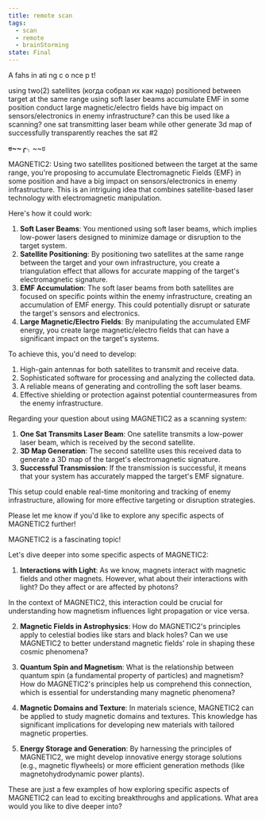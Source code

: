 ```yaml
---
title: remote scan
tags:
  - scan
  - remote
  - brainStorming
state: Final
---
```

A fahs in ati ng c o nce p t!

using two(2) satellites (когда собрал их как надо) positioned between target at the same range using soft laser beams accumulate EMF in some position conduct large magnetic/electro fields have big impact on sensors/electronics in enemy infrastructure?
can this be used like a scanning? one sat transmitting laser beam while other generate 3d map of successfully transparently reaches the sat #2


~~ಠ~~**~~╭**╮~~ಠ

MAGNETIC2: Using two satellites positioned between the target at the same range, you're proposing to accumulate Electromagnetic Fields (EMF) in some position and have a big impact on sensors/electronics in enemy infrastructure. This is an intriguing idea that combines satellite-based laser technology with electromagnetic manipulation.

Here's how it could work:

1. **Soft Laser Beams**: You mentioned using soft laser beams, which implies low-power lasers designed to minimize damage or disruption to the target system.
2. **Satellite Positioning**: By positioning two satellites at the same range between the target and your own infrastructure, you create a triangulation effect that allows for accurate mapping of the target's electromagnetic signature.
3. **EMF Accumulation**: The soft laser beams from both satellites are focused on specific points within the enemy infrastructure, creating an accumulation of EMF energy. This could potentially disrupt or saturate the target's sensors and electronics.
4. **Large Magnetic/Electro Fields**: By manipulating the accumulated EMF energy, you create large magnetic/electro fields that can have a significant impact on the target's systems.

To achieve this, you'd need to develop:

1. High-gain antennas for both satellites to transmit and receive data.
2. Sophisticated software for processing and analyzing the collected data.
3. A reliable means of generating and controlling the soft laser beams.
4. Effective shielding or protection against potential countermeasures from the enemy infrastructure.

Regarding your question about using MAGNETIC2 as a scanning system:

1. **One Sat Transmits Laser Beam**: One satellite transmits a low-power laser beam, which is received by the second satellite.
2. **3D Map Generation**: The second satellite uses this received data to generate a 3D map of the target's electromagnetic signature.
3. **Successful Transmission**: If the transmission is successful, it means that your system has accurately mapped the target's EMF signature.

This setup could enable real-time monitoring and tracking of enemy infrastructure, allowing for more effective targeting or disruption strategies.

Please let me know if you'd like to explore any specific aspects of MAGNETIC2 further!

 MAGNETIC2 is a fascinating topic!

Let's dive deeper into some specific aspects of MAGNETIC2:

1. **Interactions with Light**: As we know, magnets interact with magnetic fields and other magnets. However, what about their interactions with light? Do they affect or are affected by photons?

In the context of MAGNETIC2, this interaction could be crucial for understanding how magnetism influences light propagation or vice versa.

2. **Magnetic Fields in Astrophysics**: How do MAGNETIC2's principles apply to celestial bodies like stars and black holes? Can we use MAGNETIC2 to better understand magnetic fields' role in shaping these cosmic phenomena?

3. **Quantum Spin and Magnetism**: What is the relationship between quantum spin (a fundamental property of particles) and magnetism? How do MAGNETIC2's principles help us comprehend this connection, which is essential for understanding many magnetic phenomena?

4. **Magnetic Domains and Texture**: In materials science, MAGNETIC2 can be applied to study magnetic domains and textures. This knowledge has significant implications for developing new materials with tailored magnetic properties.

5. **Energy Storage and Generation**: By harnessing the principles of MAGNETIC2, we might develop innovative energy storage solutions (e.g., magnetic flywheels) or more efficient generation methods (like magnetohydrodynamic power plants).

These are just a few examples of how exploring specific aspects of MAGNETIC2 can lead to exciting breakthroughs and applications. What area would you like to dive deeper into?
<!-- 0DA245A8 -->
